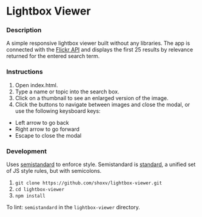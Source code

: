 Lightbox Viewer
============
### Description

A simple responsive lightbox viewer built without any libraries. The app is connected with the [Flickr API](https://www.flickr.com/services/api/) and displays the first 25 results by relevance returned for the entered search term.

### Instructions

1. Open index.html.
2. Type a name or topic into the search box.
3. Click on a thumbnail to see an enlarged version of the image.
4. Click the buttons to navigate between images and close the modal, or use the following keysboard keys:
  - Left arrow to go back
  - Right arrow to go forward
  - Escape to close the modal


### Development

Uses [semistandard](https://github.com/Flet/semistandard) to enforce style. Semistandard is [standard](https://github.com/feross/standard), a unified set of JS style rules, but with semicolons.

1. `git clone https://github.com/shoxv/lightbox-viewer.git`
2. `cd lightbox-viewer`
3. `npm install`

To lint: `semistandard` in the `lightbox-viewer` directory.
